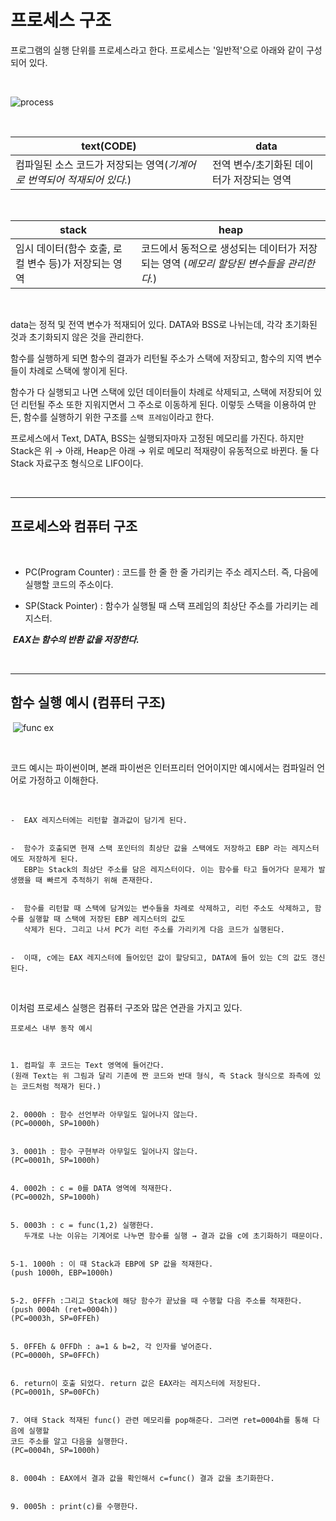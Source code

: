 # 프로세스 구조

프로그램의 실행 단위를 프로세스라고 한다.  프로세스는 '일반적'으로 아래와 같이 구성되어 있다.

<Br>

![process](https://images.velog.io/images/gndan4/post/a899c29d-ff14-4f34-9499-ad3a095ac8f3/image.png)

<br>

|text(CODE)|data|
|----------|----|
|컴파일된 소스 코드가 저장되는 영역(*기계어로 번역되어 적재되어 있다.*)|전역 변수/초기화된 데이터가 저장되는 영역|

<br>

|stack|heap|
|-----|----|
|임시 데이터(함수 호출, 로컬 변수 등)가 저장되는 영역|코드에서 동적으로 생성되는 데이터가 저장되는 영역  (*메모리 할당된 변수들을 관리한다.*)|

<br>

data는 정적 및 전역 변수가 적재되어 있다. DATA와 BSS로 나뉘는데, 각각 초기화된 것과 초기화되지 않은 것을 관리한다.


함수를 실행하게 되면 함수의 결과가 리턴될 주소가 스택에 저장되고, 함수의 지역 변수들이 차례로 스택에 쌓이게 된다.

함수가 다 실행되고 나면 스택에 있던 데이터들이 차례로 삭제되고, 스택에 저장되어 있던 리턴될 주소 또한 지워지면서 그 주소로 이동하게 된다.
이렇듯 스택을 이용하여 만든, 함수를 실행하기 위한 구조를 `스택 프레임`이라고 한다.​

프로세스에서 Text, DATA, BSS는 실행되자마자 고정된 메모리를 가진다. 
하지만 Stack은 위 → 아래,   Heap은 아래 → 위로 메모리 적재량이 유동적으로 바뀐다.
둘 다 Stack 자료구조 형식으로 LIFO이다.

<br>

---

## 프로세스와 컴퓨터 구조

​

-  PC(Program Counter)
: 코드를 한 줄 한 줄 가리키는 주소 레지스터. 
즉, 다음에 실행할 코드의 주소이다.
​

-  SP(Stack Pointer)
: 함수가 실행될 때 스택 프레임의 최상단 주소를 가리키는 레지스터.

​​
***EAX는 함수의 반환 값을 저장한다.***

<br>

---

## 함수 실행 예시 (컴퓨터 구조)
​
![func ex](https://images.velog.io/images/gndan4/post/474155a0-6d41-46a2-ac8e-161a95d92812/image.png)

<br>

코드 예시는 파이썬이며, 본래 파이썬은 인터프리터 언어이지만 예시에서는 컴파일러 언어로 가정하고 이해한다.

<br>

```
-  EAX 레지스터에는 리턴할 결과값이 담기게 된다.


-  함수가 호출되면 현재 스택 포인터의 최상단 값을 스택에도 저장하고 EBP 라는 레지스터에도 저장하게 된다. 
   EBP는 Stack의 최상단 주소를 담은 레지스터이다. 이는 함수를 타고 들어가다 문제가 발생했을 때 빠르게 추적하기 위해 존재한다.


-  함수를 리턴할 때 스택에 담겨있는 변수들을 차례로 삭제하고, 리턴 주소도 삭제하고, 함수를 실행할 때 스택에 저장된 EBP 레지스터의 값도
   삭제가 된다. 그리고 나서 PC가 리턴 주소를 가리키게 다음 코드가 실행된다.


-  이때, c에는 EAX 레지스터에 들어있던 값이 할당되고, DATA에 들어 있는 C의 값도 갱신된다.
```

<Br>

이처럼 프로세스 실행은 컴퓨터 구조와 많은 연관을 가지고 있다.

```
프로세스 내부 동작 예시

​

1. 컴파일 후 코드는 Text 영역에 들어간다.
(원래 Text는 위 그림과 달리 기존에 짠 코드와 반대 형식, 즉 Stack 형식으로 좌측에 있는 코드처럼 적재가 된다.)


2. 0000h : 함수 선언부라 아무일도 일어나지 않는다.
(PC=0000h, SP=1000h)


3. 0001h : 함수 구현부라 아무일도 일어나지 않는다.
(PC=0001h, SP=1000h)

​
4. 0002h : c = 0를 DATA 영역에 적재한다.
(PC=0002h, SP=1000h)


5. 0003h : c = func(1,2) 실행한다.
   두개로 나눈 이유는 기계어로 나누면 함수를 실행 → 결과 값을 c에 초기화하기 때문이다.

​
5-1. 1000h : 이 때 Stack과 EBP에 SP 값을 적재한다.
(push 1000h, EBP=1000h)
​

5-2. 0FFFh :그리고 Stack에 해당 함수가 끝났을 때 수행할 다음 주소를 적재한다.
(push 0004h (ret=0004h))
(PC=0003h, SP=0FFEh)

​
5. 0FFEh & 0FFDh : a=1 & b=2, 각 인자를 넣어준다.
(PC=0000h, SP=0FFCh)

​
6. return이 호출 되었다. return 값은 EAX라는 레지스터에 저장된다.
(PC=0001h, SP=00FCh)

​
7. 여태 Stack 적재된 func() 관련 메모리를 pop해준다. 그러면 ret=0004h를 통해 다음에 실행할 
코드 주소를 알고 다음을 실행한다.
(PC=0004h, SP=1000h)


8. 0004h : EAX에서 결과 값을 확인해서 c=func() 결과 값을 초기화한다.

​
9. 0005h : print(c)를 수행한다.

```